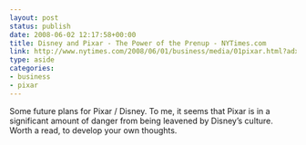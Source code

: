 ```yaml
---
layout: post
status: publish
date: 2008-06-02 12:17:58+00:00
title: Disney and Pixar - The Power of the Prenup - NYTimes.com
link: http://www.nytimes.com/2008/06/01/business/media/01pixar.html?adxnnl=1&partner=rssuserland&emc=rss&pagewanted=all&adxnnlx=1212408455-zMjkKRsQwX8Wrq/cctEqAg
type: aside
categories:
- business
- pixar
---
```


Some future plans for Pixar / Disney. To me, it seems that Pixar is in a significant amount of danger from being leavened by Disney’s culture. Worth a read, to develop your own thoughts.
